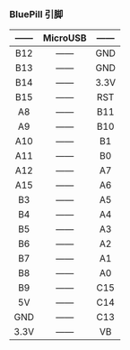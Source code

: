 ### BluePill 引脚
| —— | MicroUSB | —— |
| :-: | :-: | :-: |
| B12 | —— | GND |
| B13 | —— | GND |
| B14 | —— | 3.3V |
| B15 | —— | RST |
| A8 | —— | B11 |
| A9 | —— | B10 |
| A10 | —— | B1 |
| A11 | —— | B0 |
| A12 | —— | A7 |
| A15 | —— | A6 |
| B3 | —— | A5 |
| B4 | —— | A4 |
| B5 | —— | A3 |
| B6 | —— | A2 |
| B7 | —— | A1 |
| B8 | —— | A0 |
| B9 | —— | C15 |
| 5V | —— | C14 |
| GND | —— | C13 |
| 3.3V | —— | VB |